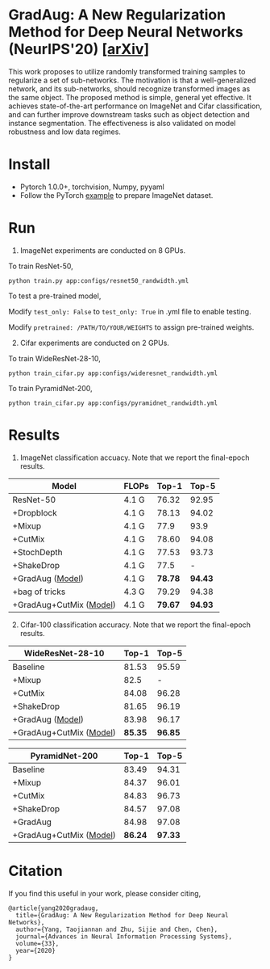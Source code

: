 # GradAug: A New Regularization Method for Deep Neural Networks (NeurIPS'20) [[arXiv]](https://arxiv.org/abs/2006.07989)
This work proposes to utilize randomly transformed training samples to regularize a set of sub-networks. The motivation is that a well-generalized network, and its sub-networks, should recognize transformed images as the same object. The proposed method is simple, general yet effective. It achieves state-of-the-art performance on ImageNet and Cifar classification, and can further improve downstream tasks such as object detection and instance segmentation. The effectiveness is also validated on model robustness and low data regimes.
# Install
- Pytorch 1.0.0+, torchvision, Numpy, pyyaml
- Follow the PyTorch [example](https://github.com/pytorch/examples/tree/master/imagenet) to prepare ImageNet dataset.
# Run
1. ImageNet experiments are conducted on 8 GPUs.

To train ResNet-50,
```
python train.py app:configs/resnet50_randwidth.yml
```
To test a pre-trained model,

Modify `test_only: False` to `test_only: True` in .yml file to enable testing. 

Modify `pretrained: /PATH/TO/YOUR/WEIGHTS` to assign pre-trained weights.

2. Cifar experiments are conducted on 2 GPUs. 

To train WideResNet-28-10,
```
python train_cifar.py app:configs/wideresnet_randwidth.yml
```
To train PyramidNet-200,
```
python train_cifar.py app:configs/pyramidnet_randwidth.yml
```
# Results
1. ImageNet classification accuacy. Note that we report the final-epoch results.

|Model|FLOPs|Top-1|Top-5|
|-----|-----|-----|-----|
|ResNet-50|4.1 G|76.32|92.95|
|+Dropblock|4.1 G|78.13|94.02|
|+Mixup|4.1 G|77.9|93.9|
|+CutMix|4.1 G|78.60|94.08|
|+StochDepth|4.1 G|77.53|93.73|
|+ShakeDrop|4.1 G|77.5|-|
|+GradAug ([Model](https://drive.google.com/file/d/1_0aXi30ET4OrQY0j6KxTYXK0lkgo70Fh/view?usp=sharing))|4.1 G|**78.78**|**94.43**|
|+bag of tricks|4.3 G|79.29|94.38|
|+GradAug+CutMix ([Model](https://drive.google.com/file/d/1cmB3ZIK5-pWt2I37-Pf0I721xZq8MF_4/view?usp=sharing))|4.1 G|**79.67**|**94.93**|

2. Cifar-100 classification accuracy. Note that we report the final-epoch results.

|WideResNet-28-10|Top-1|Top-5|
|----------------|-----|-----|
|Baseline|81.53|95.59|
|+Mixup|82.5|-|
|+CutMix|84.08|96.28|
|+ShakeDrop|81.65|96.19|
|+GradAug ([Model](https://drive.google.com/file/d/1KgsNhBDMGwzg4ursr3Zi57ltuiYspM0b/view?usp=sharing))|83.98|96.17|
|+GradAug+CutMix ([Model](https://drive.google.com/file/d/1Tkr7TLQtst8XnwqPixTXiwLHjN_LbYQQ/view?usp=sharing))|**85.35**|**96.85**|

|PyramidNet-200|Top-1|Top-5|
|--------------|-----|-----|
|Baseline|83.49|94.31|
|+Mixup|84.37|96.01|
|+CutMix|84.83|96.73|
|+ShakeDrop|84.57|97.08|
|+GradAug|84.98|97.08|
|+GradAug+CutMix ([Model](https://drive.google.com/file/d/1MZXH1u3fVijPF_yj7VoskqjNPOXBscQq/view?usp=sharing))|**86.24**|**97.33**|

# Citation
If you find this useful in your work, please consider citing,
```
@article{yang2020gradaug,
  title={GradAug: A New Regularization Method for Deep Neural Networks},
  author={Yang, Taojiannan and Zhu, Sijie and Chen, Chen},
  journal={Advances in Neural Information Processing Systems},
  volume={33},
  year={2020}
}
```
